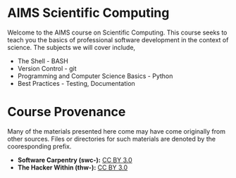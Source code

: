 AIMS Scientific Computing
=========================

Welcome to the AIMS course on Scientific Computing.  This course seeks
to teach you the basics of professional software development in the context
of science.  The subjects we will cover include,

* The Shell - BASH
* Version Control - git
* Programming and Computer Science Basics - Python
* Best Practices - Testing, Documentation

Course Provenance
=================
Many of the materials presented here come may have come originally from 
other sources.  Files or directories for such materials are denoted by 
the cooresponding prefix.

* **Software Carpentry (swc-):** [CC BY 3.0](http://creativecommons.org/licenses/by/3.0/)
* **The Hacker Within (thw-):** [CC BY 3.0](http://creativecommons.org/licenses/by/3.0/)
